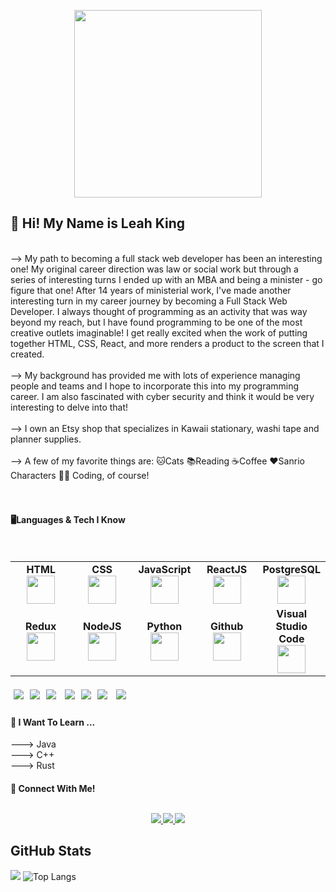 <p align="center"><img height=300px width=300px src="https://user-images.githubusercontent.com/74308960/134696283-e55004a6-ce13-4f98-a32f-ede57b557221.png"
></p>



<h2>👋 Hi! My Name is Leah King</h2> 
<br>
--> My path to becoming a full stack web developer has been an interesting one!  My original career direction was law or social work but through a series of interesting turns I ended up with an MBA and being a minister - go figure that one!  After 14 years of ministerial work, I've made another interesting turn in my career journey by becoming a Full Stack Web Developer.  I always thought of programming as an activity that was way beyond my reach, but I have found programming to be one of the most creative outlets imaginable!  I get really excited when the work of putting together HTML, CSS, React, and more renders a product to the screen that I created.<br>
<br>
-->  My background has provided me with lots of experience managing people and teams and I hope to incorporate this into my programming career. I am also fascinated with cyber security and think it would be very interesting to delve into that!<br>
<br>
-->  I own an Etsy shop that specializes in Kawaii stationary, washi tape and planner supplies.<br>
<br>
-->  A few of my favorite things are: 🐱Cats 📚Reading ☕Coffee ❤️Sanrio Characters 👩‍💻 Coding, of course!<br>
</br>
<br>
<h4>🖥️Languages & Tech I Know</h4>    
<br>
<table>
<tbody>
 
<td align="center" width="20%">
<span><b><center>HTML</center></b></span> 
<img height=45px src="https://img.icons8.com/color/2x/html-5.png"> 
</td>

<td align="center" width="20%">
<span><b><center>CSS</center></b></span> 
<img height=45px src="https://img.icons8.com/color/2x/css.png"> 
</td>

<td align="center" width="20%">
<span><b><center>JavaScript</center></b></span> 
<img height=45px src="https://img.icons8.com/color/2x/javascript.png"> 
</td>

<td align="center" width="20%">
<span><b><center>ReactJS</center></b></span> 
<img height=45px src="https://img.icons8.com/ultraviolet/2x/react.png"> 
</td>
  
<td align="center" width="20%">
<span><b><center>PostgreSQL</center></b></span> 
<img height=45px src="https://img.icons8.com/color/48/000000/postgreesql.png">
</td> 
</tr>
 
<td align="center" width="20%">
<span><b><center>Redux</center></b></span> 
<img height=45px src="https://img.icons8.com/color/2x/redux.png"> 
</td>

<td align="center" width="20%">
<span><b><center>NodeJS</center></b></span> 
<img height=45px src="https://img.icons8.com/color/2x/nodejs.png"> 
</td>

<td align="center" width="20%">
<span><b><center>Python</center></b></span> 
<img height=45px src="https://img.icons8.com/color/2x/python.png"> 
</td>

<td align="center" width="20%">
<span><b><center>Github</center></b></span> 
<img height=45px src="https://img.icons8.com/ios-glyphs/2x/github-2.png"> 
</td>

<td align="center" width="20%">
<span><b><center>Visual Studio Code</center></b></span> 
<img height=45px src="https://img.icons8.com/color/48/000000/visual-studio-code-2019.png"/>

</tr>
</tbody>
</table>

<p>
<img src="https://img.shields.io/badge/BackEnd-Express.js-informational?style=flat&logo=express.js&logoColor=white&color=2596be" style="margin:5px"><img src="https://img.shields.io/badge/API Tool-Postman-informational?style=flat&logo=postman&logoColor=white&color=2596be" style="margin:5px" /><img src="https://img.shields.io/badge/BackEnd Authentication-JWT-informational?style=flat&logo=jwt&logoColor=white&color=2596be" style="margin:5px" /> <img src="https://img.shields.io/badge/Query Builder-Knex.js-informational?style=flat&logo=knex.js&logoColor=white&color=2596be" style="margin:5px" /><img src="https://img.shields.io/badge/FrontEnd Validation-YUP-informational?style=flat&logo=yup&logoColor=white&color=2596be" style="margin:5px" /><img src="https://img.shields.io/badge/Testing-Jest-informational?style=flat&logo=jest&logoColor=white&color=2596be" style="margin:5px" /> <img src="https://img.shields.io/badge/Testing-Cypress-informational?style=flat&logo=cypress&logoColor=white&color=2596be" style="margin:5px" />
</p>

<h4>🌱 I Want To Learn ...</h4>
 ---> Java<br>
 ---> C++<br>
 ---> Rust
<br>

<h4>🐹 Connect With Me!
  <p align="center"><br/>
   <a href="https://www.linkedin.com/in/leah-king-dev//">
    <img src="https://img.shields.io/badge/linkedin-leah--king--dev/-blue">
  </a>
  
  <a href="https://www.instagram.com/dancingheart714/">
    <img src="https://img.shields.io/badge/instagram-dancingheart714-brightgreen">
  </a>
  
  <a href="https://www.github.com/dancingheart714/">
    <img src="https://img.shields.io/badge/github-dancingheart714-violet">
  </a>
</p>

 
 ## GitHub Stats
![](https://github-readme-stats.jha-vineet69.vercel.app/api?username=dancingheart714&hide=stars&show_icons=true&hide_border=true&theme=omni) ![Top Langs](https://github-readme-stats.vercel.app/api/top-langs/?username=dancingheart714&hide=smalltalk&theme=omni&layout=compact&hide_border=true)



